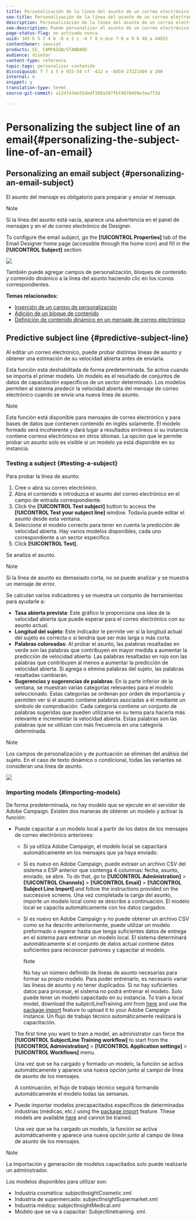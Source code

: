 ```yaml
---
title: Personalización de la línea del asunto de un correo electrónico
seo-title: Personalización de la línea del asunto de un correo electrónico
description: Personalización de la línea del asunto de un correo electrónico
seo-description: Puede personalizar el asunto de un correo electrónico, pero también probar distintas líneas de asunto y obtener una estimación de su tasa abierta.
page-status-flag: no activado nunca
uuid: 345 b 5 f 4 b -8 e 2 c -4 f 8 e-bce 7-0 e 9 b 40 a 44932
contentOwner: sauviat
products: SG_ CAMPAIGN/STANDARD
audience: diseñar
content-type: reference
topic-tags: personalizar contenido
discoiquuid: f 7 a 5 e 935-54 cf -422 e -8459-27221409 a 200
internal: n
snippet: y
translation-type: tm+mt
source-git-commit: a12df43de55dedf388a397fbf4670d99e3ea7f3d

---
```



# Personalizing the subject line of an email{#personalizing-the-subject-line-of-an-email}

## Personalizing an email subject {#personalizing-an-email-subject}

El asunto del mensaje es obligatorio para preparar y enviar el mensaje.

>[!NOTE]
>
>Si la línea del asunto está vacía, aparece una advertencia en el panel de mensajes y en el de correo electrónico de Designer.

To configure the email subject, go the **[!UICONTROL Properties]** tab of the Email Designer home page (accessible through the home icon) and fill in the **[!UICONTROL Subject]** section.

![](assets/email_designer_subject.png)

También puede agregar campos de personalización, bloques de contenido y contenido dinámico a la línea del asunto haciendo clic en los iconos correspondientes.

**Temas relacionados:**

* [Inserción de un campo de personalización](../../designing/using/inserting-a-personalization-field.md)
* [Adición de un bloque de contenido](../../designing/using/adding-a-content-block.md)
* [Definición de contenido dinámico en un mensaje de correo electrónico](../../designing/using/defining-dynamic-content-in-an-email.md)

## Predictive subject line {#predictive-subject-line}

Al editar un correo electrónico, puede probar distintas líneas de asunto y obtener una estimación de su velocidad abierta antes de enviarla.

Esta función está deshabilitada de forma predeterminada. Se activa cuando se importa el primer modelo. Un modelo es el resultado de conjuntos de datos de capacitación específicos de un sector determinado. Los modelos permiten al sistema predecir la velocidad abierta del mensaje de correo electrónico cuando se envía una nueva línea de asunto.

>[!NOTE]
>
>Esta función está disponible para mensajes de correo electrónico y para bases de datos que contienen contenido en inglés solamente. El modelo formado será incoherente y dará lugar a resultados erróneos si su instancia contiene correos electrónicos en otros idiomas. La opción que le permite probar un asunto solo es visible si un modelo ya está disponible en su instancia.

### Testing a subject {#testing-a-subject}

Para probar la línea de asunto:

1. Cree o abra su correo electrónico.
1. Abra el contenido e introduzca el asunto del correo electrónico en el campo de entrada correspondiente.
1. Click the **[!UICONTROL Test subject]** button to access the **[!UICONTROL Test your subject line]** window. Todavía puede editar el asunto desde esta ventana.
1. Seleccione el modelo correcto para tener en cuenta la predicción de velocidad abierta. Hay varios modelos disponibles, cada uno correspondiente a un sector específico.
1. Click **[!UICONTROL Test]**.

Se analiza el asunto.

>[!NOTE]
>
>Si la línea de asunto es demasiado corta, no se puede analizar y se muestra un mensaje de error.

Se calculan varios indicadores y se muestra un conjunto de herramientas para ayudarle a:

* **Tasa abierta prevista**: Este gráfico le proporciona una idea de la velocidad abierta que puede esperar para el correo electrónico con su asunto actual.
* **Longitud del sujeto**: Este indicador le permite ver si la longitud actual del sujeto es correcta o si tendría que ser más larga o más corta.
* **Palabras coloreadas**: Al probar el asunto, las palabras resaltadas en verde son las palabras que contribuyen en mayor medida a aumentar la predicción de velocidad abierta. Las palabras resaltadas en rojo son las palabras que contribuyen al menos a aumentar la predicción de velocidad abierta. Si agrega o elimina palabras del sujeto, las palabras resaltadas cambiarán.
* **Sugerencias y sugerencias de palabras**: En la parte inferior de la ventana, se muestran varias categorías relevantes para el modelo seleccionado. Estas categorías se ordenan por orden de importancia y permiten ver si el asunto contiene palabras asociadas a él mediante un símbolo de comprobación. Cada categoría contiene un conjunto de palabras sugeridas que pueden utilizarse en su tema para hacerla más relevante e incrementar la velocidad abierta. Estas palabras son las palabras que se utilizan con más frecuencia en una categoría determinada.

>[!NOTE]
>
>Los campos de personalización y de puntuación se eliminan del análisis del sujeto. En el caso de texto dinámico o condicional, todas las variantes se consideran una línea de asunto.

![](assets/predictive_subject_line_example.png)

### Importing models {#importing-models}

De forma predeterminada, no hay modelo que se ejecute en el servidor de Adobe Campaign. Existen dos maneras de obtener un modelo y activar la función:

* Puede capacitar a un modelo local a partir de los datos de los mensajes de correo electrónico anteriores:

   * Si ya utiliza Adobe Campaign, el modelo local se capacitará automáticamente en los mensajes que ya haya enviado.
   * Si es nuevo en Adobe Campaign, puede extraer un archivo CSV del sistema o ESP anterior que contenga 4 columnas: fecha, asunto, enviado, se abre. To do that, go to **[!UICONTROL Administration]** &gt; **[!UICONTROL Channels]** &gt; **[!UICONTROL Email]** &gt; **[!UICONTROL Subject Line Import]** and follow the instructions provided on the successive screens. Una vez completada la carga del asunto, importe un modelo local como se describe a continuación. El modelo local se capacita automáticamente con los datos cargados.
   * Si es nuevo en Adobe Campaign y no puede obtener un archivo CSV como se ha descrito anteriormente, puede utilizar un modelo preformado o esperar hasta que tenga suficientes datos de entrega en el sistema para entrenar un modelo local. El sistema determinará automáticamente si el conjunto de datos actual contiene datos suficientes para reconocer patrones y capacitar al modelo.

      >[!NOTE]
      >
      >No hay un número definido de líneas de asunto necesarias para formar su propio modelo. Para poder entrenarlo, es necesario variar las líneas de asunto y no tener duplicados. Si no hay suficientes datos para procesar, el sistema no podrá entrenar el modelo. Solo puede tener un modelo capacitado en su instancia.
   To train a local model, download the subjectLineTraining.xml from [here](https://support.neolane.net/webApp/downloadCenter?__userConfig=psaDownloadCenter) and use the [package import](../../automating/using/managing-packages.md) feature to upload it to your Adobe Campaign instance. Un flujo de trabajo técnico automáticamente realizará la capacitación.

   The first time you want to train a model, an administrator can force the **[!UICONTROL SubjectLine Training workflow]** to start from the **[!UICONTROL Administration]** &gt; **[!UICONTROL Application settings]** &gt; **[!UICONTROL Workflows]** menu.

   Una vez que se ha cargado y formado un modelo, la función se activa automáticamente y aparece una nueva opción junto al campo de línea de asunto de los mensajes.

   A continuación, el flujo de trabajo técnico seguirá formando automáticamente el modelo todas las semanas.

* Puede importar modelos precapacitados específicos de determinadas industrias (médicas, etc.) using the [package import](../../automating/using/managing-packages.md) feature. These models are available [here](https://support.neolane.net/webApp/downloadCenter?__userConfig=psaDownloadCenter) and cannot be trained.

   Una vez que se ha cargado un modelo, la función se activa automáticamente y aparece una nueva opción junto al campo de línea de asunto de los mensajes.

>[!NOTE]
>
>La importación y generación de modelos capacitados solo puede realizarla un administrador.

Los modelos disponibles para utilizar son:

* Industria cosmética: subjectInsightCosmetic.xml
* Industria de supermercado: subjectInsightSupermarket.xml
* Industria médica: subjectInsightMedical.xml
* Modelo que se va a capacitar: Subjectlinetraining. xml.

